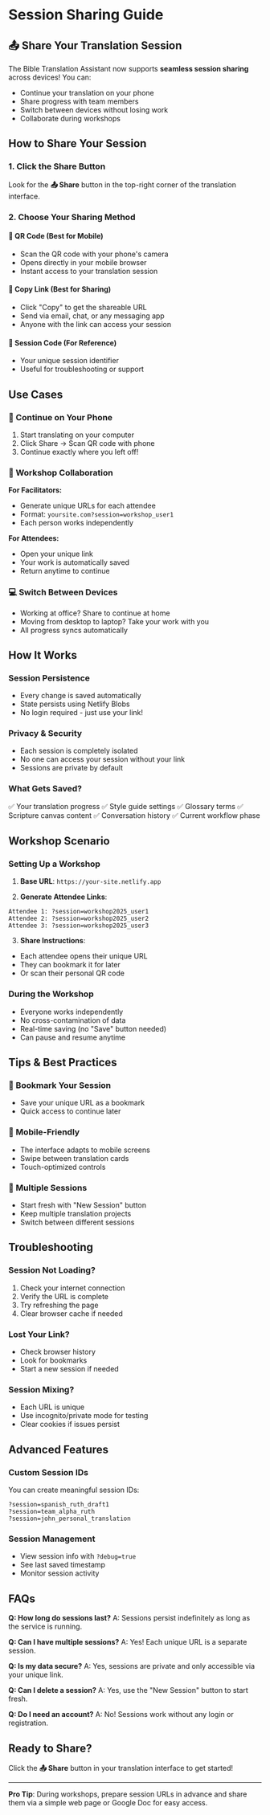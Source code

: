 # Session Sharing Guide

## 📤 Share Your Translation Session

The Bible Translation Assistant now supports **seamless session sharing** across devices! You can:
- Continue your translation on your phone
- Share progress with team members
- Switch between devices without losing work
- Collaborate during workshops

## How to Share Your Session

### 1. Click the Share Button
Look for the **📤 Share** button in the top-right corner of the translation interface.

### 2. Choose Your Sharing Method

#### 📱 **QR Code** (Best for Mobile)
- Scan the QR code with your phone's camera
- Opens directly in your mobile browser
- Instant access to your translation session

#### 🔗 **Copy Link** (Best for Sharing)
- Click "Copy" to get the shareable URL
- Send via email, chat, or any messaging app
- Anyone with the link can access your session

#### 🔑 **Session Code** (For Reference)
- Your unique session identifier
- Useful for troubleshooting or support

## Use Cases

### 📱 Continue on Your Phone
1. Start translating on your computer
2. Click Share → Scan QR code with phone
3. Continue exactly where you left off!

### 👥 Workshop Collaboration
**For Facilitators:**
- Generate unique URLs for each attendee
- Format: `yoursite.com?session=workshop_user1`
- Each person works independently

**For Attendees:**
- Open your unique link
- Your work is automatically saved
- Return anytime to continue

### 💻 Switch Between Devices
- Working at office? Share to continue at home
- Moving from desktop to laptop? Take your work with you
- All progress syncs automatically

## How It Works

### Session Persistence
- Every change is saved automatically
- State persists using Netlify Blobs
- No login required - just use your link!

### Privacy & Security
- Each session is completely isolated
- No one can access your session without your link
- Sessions are private by default

### What Gets Saved?
✅ Your translation progress
✅ Style guide settings
✅ Glossary terms
✅ Scripture canvas content
✅ Conversation history
✅ Current workflow phase

## Workshop Scenario

### Setting Up a Workshop

1. **Base URL**: `https://your-site.netlify.app`

2. **Generate Attendee Links**:
```
Attendee 1: ?session=workshop2025_user1
Attendee 2: ?session=workshop2025_user2
Attendee 3: ?session=workshop2025_user3
```

3. **Share Instructions**:
- Each attendee opens their unique URL
- They can bookmark it for later
- Or scan their personal QR code

### During the Workshop
- Everyone works independently
- No cross-contamination of data
- Real-time saving (no "Save" button needed)
- Can pause and resume anytime

## Tips & Best Practices

### 📌 Bookmark Your Session
- Save your unique URL as a bookmark
- Quick access to continue later

### 📲 Mobile-Friendly
- The interface adapts to mobile screens
- Swipe between translation cards
- Touch-optimized controls

### 🔄 Multiple Sessions
- Start fresh with "New Session" button
- Keep multiple translation projects
- Switch between different sessions

## Troubleshooting

### Session Not Loading?
1. Check your internet connection
2. Verify the URL is complete
3. Try refreshing the page
4. Clear browser cache if needed

### Lost Your Link?
- Check browser history
- Look for bookmarks
- Start a new session if needed

### Session Mixing?
- Each URL is unique
- Use incognito/private mode for testing
- Clear cookies if issues persist

## Advanced Features

### Custom Session IDs
You can create meaningful session IDs:
```
?session=spanish_ruth_draft1
?session=team_alpha_ruth
?session=john_personal_translation
```

### Session Management
- View session info with `?debug=true`
- See last saved timestamp
- Monitor session activity

## FAQs

**Q: How long do sessions last?**
A: Sessions persist indefinitely as long as the service is running.

**Q: Can I have multiple sessions?**
A: Yes! Each unique URL is a separate session.

**Q: Is my data secure?**
A: Yes, sessions are private and only accessible via your unique link.

**Q: Can I delete a session?**
A: Yes, use the "New Session" button to start fresh.

**Q: Do I need an account?**
A: No! Sessions work without any login or registration.

## Ready to Share?

Click the **📤 Share** button in your translation interface to get started!

---

**Pro Tip**: During workshops, prepare session URLs in advance and share them via a simple web page or Google Doc for easy access.
